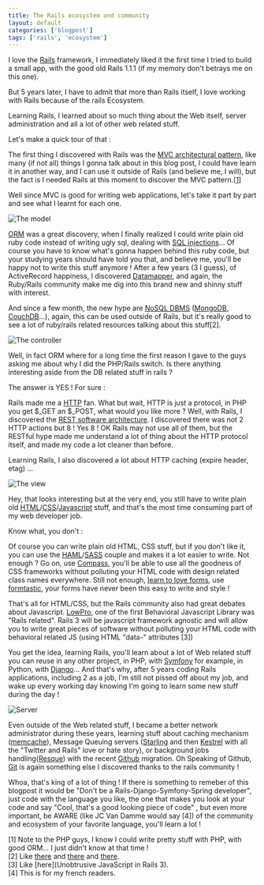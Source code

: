 ```yaml
---
title: The Rails ecosystem and community
layout: default
categories: ['blogpost']
tags: ['rails', 'ecosystem']
---
```


I love the [Rails](http://rubyonrails.org/) framework, I immediately liked it the first time I tried to build a small app, with the good old Rails 1.1.1 (if my memory don't betrays me on this one).

But 5 years later, I have to admit that more than Rails itself, I love working with Rails because of the rails Ecosystem. 

Learning Rails, I learned about so much thing about the Web itself, server administration and all a lot of other web related stuff.

Let's make a quick tour of that : 

The first thing I discovered with Rails was the [MVC architectural pattern](http://en.wikipedia.org/wiki/Model%E2%80%93view%E2%80%93controller), like many (if not all) things I gonna talk about in this blog post, I could have learn it in another way, and I can use it outside of Rails (and believe me, I will), but the fact is I needed Rails at this moment to discover the MVC pattern.[[1](#1)]

Well since MVC is good for writing web applications, let's take it part by part and see what I learnt for each one. 

![The model](/images/rails-ecosystem/model.png "The model")

[ORM](http://fr.wikipedia.org/wiki/Mapping_objet-relationnel) was a great discovery, when I finally realized I could write plain old ruby code instead of writing ugly sql, dealing with [SQL injections](http://en.wikipedia.org/wiki/SQL_injection)...
Of course you have to know what's gonna happen behind this ruby code, but your studying years should have told you that, and believe me, you'll be happy not to write this stuff anymore ! 
After a few years (3 I guess), of ActiveRecord happiness, I discovered [Datamapper](http://datamapper.org/), and again, the Ruby/Rails community make me dig into this brand new and shinny stuff with interest.
  
And since a few month, the new hype are [NoSQL DBMS](http://en.wikipedia.org/wiki/NoSQL) ([MongoDB](http://www.mongodb.org/display/DOCS/Home), [CouchDB](http://couchdb.apache.org/)...), again, this can be used outside of Rails, but it's really good to see a lot of ruby/rails related resources talking about this stuff[2].

![The controller](/images/rails-ecosystem/controller.png "The controller")

Well, in fact ORM where for a long time the first reason I gave to the guys asking me about why I did the PHP/Rails switch.
Is there anything interesting aside from the DB related stuff in rails ? 

The answer is YES ! For sure : 

Rails made me a [HTTP](http://en.wikipedia.org/wiki/Hypertext_Transfer_Protocol) fan. What but wait, HTTP is just a protocol, in PHP you get $_GET an $_POST, what would you like more ? 
Well, with Rails, I discovered the [REST software architecture](http://fr.wikipedia.org/wiki/Representational_State_Transfer).
I discovered there was not 2 HTTP actions but 8 ! Yes 8 ! 
OK Rails may not use all of them, but the RESTful hype made me understand a lot of thing about the HTTP protocol itself, and made my code a lot cleaner than before.
   
Learning Rails, I also discovered a lot about HTTP caching (expire header, etag) ...

![The view](/images/rails-ecosystem/view.png "The view")

Hey, that looks interesting but at the very end, you still have to write plain old [HTML](http://en.wikipedia.org/wiki/Html)/[CSS](http://en.wikipedia.org/wiki/Cascading_Style_Sheets)/[Javascript](http://en.wikipedia.org/wiki/JavaScript) stuff, and that's the most time consuming part of my web developer job.

Know what, you don't : 

Of course you can write plain old HTML, CSS stuff, but if you don't like it, you can use the [HAML](http://haml-lang.com/)/[SASS](http://sass-lang.com/) couple and makes it a lot easier to write.
Not enough ? Go on, use [Compass](http://compass-style.org/), you'll be able to use all the goodness of CSS frameworks without polluting your HTML code with design related class names everywhere.
Still not enough, [learn to love forms](http://www.slideshare.net/AaronGustafson/learning-to-love-forms-web-directions-south-07), use [formtastic](http://compass-style.org/), your forms have never been this easy to write and style ! 

That's all for HTML/CSS, but the Rails community also had great debates about Javascript. 
[LowPro](http://github.com/danwrong/low-pro-for-jquery), one of the first Behavioral Javascript Library was "Rails related".
Rails 3 will be javascript framework agnostic and will allow you to write great pieces of software without polluting your HTML code with behavioral related JS (using HTML "data-" attributes [3])
  

You get the idea, learning Rails, you'll learn about a lot of Web related stuff you can reuse in any other project, in PHP, with [Symfony](http://www.symfony-project.org/) for example, in Python, with [Django](http://www.djangoproject.com/)...
And that's why, after 5 years coding Rails applications, including 2 as a job, I'm still not pissed off about my job, and wake up every working day knowing I'm going to learn some new stuff during the day ! 

![Server](/images/rails-ecosystem/server.png "Server")

Even outside of the Web related stuff, I became a better network administrator during these years, learning stuff about caching mechanism ([memcache](http://memcached.org/)), 
Message Queuing servers ([Starling](http://github.com/defunkt/starling) and then [Kestrel](http://github.com/robey/kestrel) with all the "Twitter and Rails" love or hate story), or background jobs handling([Resque](http://github.com/defunkt/resque)) with the recent [Github](http://github.com/) migration. 
Oh Speaking of Github, [Git](http://git-scm.com/) is again something else I discovered thanks to the rails community ! 

Whoa, that's king of a lot of thing ! 
If there is something to remeber of this blogpost it would be "Don't be a Rails-Django-Symfony-Spring developer", just code with the language you like, the one that makes you look at your code and say "Cool, that's a good looking piece of code" , but even more important, be AWARE (like JC Van Damme would say [4]) of the community and ecosystem of your favorite language, you'll learn a lot ! 

[1] Note to the PHP guys, I know I could write pretty stuff with PHP, with good ORM... I just didn't know at that time !   
[2] Like [there](http://railscasts.com/episodes/194-mongodb-and-mongomapper) and [there](http://railstips.org/2009/6/27/mongomapper-the-rad-mongo-wrapper) and [there](http://wiki.rubyonrails.org/database-support/couchdb).   
[3] Like [here](Unobtrusive JavaScript in Rails 3).   
[4] This is for my french readers.   
